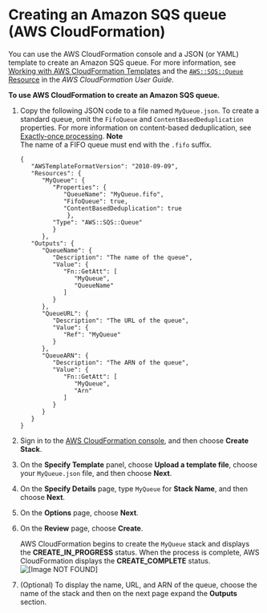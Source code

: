 # Creating an Amazon SQS queue \(AWS CloudFormation\)<a name="create-queue-cloudformation"></a>

You can use the AWS CloudFormation console and a JSON \(or YAML\) template to create an Amazon SQS queue\. For more information, see [Working with AWS CloudFormation Templates](https://docs.aws.amazon.com/AWSCloudFormation/latest/UserGuide/template-guide.html) and the [`AWS::SQS::Queue` Resource](https://docs.aws.amazon.com/AWSCloudFormation/latest/UserGuide/aws-properties-sqs-queues.html) in the *AWS CloudFormation User Guide*\.

**To use AWS CloudFormation to create an Amazon SQS queue\.**

1. Copy the following JSON code to a file named `MyQueue.json`\. To create a standard queue, omit the `FifoQueue` and `ContentBasedDeduplication` properties\. For more information on content\-based deduplication, see [Exactly\-once processing](FIFO-queues.md#FIFO-queues-exactly-once-processing)\.
**Note**  
The name of a FIFO queue must end with the `.fifo` suffix\.

   ```
   {
      "AWSTemplateFormatVersion": "2010-09-09",
      "Resources": {
         "MyQueue": {
            "Properties": {
               "QueueName": "MyQueue.fifo",
               "FifoQueue": true,
               "ContentBasedDeduplication": true
                },
            "Type": "AWS::SQS::Queue"
            }
         },
      "Outputs": {
         "QueueName": {
            "Description": "The name of the queue",
            "Value": {
               "Fn::GetAtt": [
                  "MyQueue",
                  "QueueName"
               ]
            }
         },
         "QueueURL": {
            "Description": "The URL of the queue",
            "Value": {
               "Ref": "MyQueue"
            }
         },
         "QueueARN": {
            "Description": "The ARN of the queue",
            "Value": {
               "Fn::GetAtt": [
                  "MyQueue",
                  "Arn"
               ]
            }
         }
      }
   }
   ```

1. Sign in to the [AWS CloudFormation console](https://console.aws.amazon.com/cloudformation), and then choose **Create Stack**\.

1. On the **Specify Template** panel, choose **Upload a template file**, choose your `MyQueue.json` file, and then choose **Next**\.

1. On the **Specify Details** page, type `MyQueue` for **Stack Name**, and then choose **Next**\.

1. On the **Options** page, choose **Next**\.

1. On the **Review** page, choose **Create**\.

   AWS CloudFormation begins to create the `MyQueue` stack and displays the **CREATE\_IN\_PROGRESS** status\. When the process is complete, AWS CloudFormation displays the **CREATE\_COMPLETE** status\.  
![\[Image NOT FOUND\]](http://docs.aws.amazon.com/AWSSimpleQueueService/latest/SQSDeveloperGuide/images/sqs-tutorials-creating-queue-cfn-create-complete.png)

1. \(Optional\) To display the name, URL, and ARN of the queue, choose the name of the stack and then on the next page expand the **Outputs** section\.